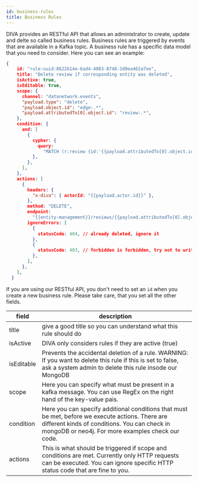```yaml
---
id: business-rules
title: Business Rules
---
```


DIVA provides an RESTful API that allows an administrator to create, update and delte so called business rules.
Business rules are triggered by events that are available in a Kafka topic.
A business rule has a specific data model that you need to consider.
Here you can see an example:

```json
{
    id: "rule:uuid:8622b14e-6ad4-4083-8748-2d0ea462a7ee",
    title: "Delete review if corresponding entity was deleted",
    isActive: true,
    isEditable: true,
    scope: {
      channel: "datanetwork.events",
      "payload.type": "delete",
      "payload.object.id": "edge:.*",
      "payload.attributedTo[0].object.id": "review:.*",
    },
    condition: {
      and: [
        {
          cypher: {
            query:
              "MATCH (r:review {id:'{{payload.attributedTo[0].object.id}}'})-[:isReviewOf]->(entity) RETURN (count(entity)=0) as ruleMet",
          },
        },
      ],
    },
    actions: [
      {
        headers: {
          "x-diva": { actorId: "{{payload.actor.id}}" },
        },
        method: "DELETE",
        endpoint:
          "{{entity-management}}/reviews/{{payload.attributedTo[0].object.id}}",
        ignoreErrors: [
          {
            statusCode: 404, // already deleted, ignore it
          },
          {
            statusCode: 403, // forbidden is forbidden, try not to write rules that confront with the policies
          },
        ],
      },
    ],
  }
```

If you are using our RESTful API, you don't need to set an `id` when you create a new business rule.
Please take care, that you set all the other fields.

|field|description|
|---|---|
|title|give a good title so you can understand what this rule should do|
|isActive|DIVA only considers rules if they are active (true)|
|isEditable|Prevents the accidental deletion of a rule. WARNING: If you want to delete this rule if this is set to false, ask a system admin to delete this rule insode our MongoDB|
|scope|Here you can specify what must be present in a kafka message. You can use RegEx on the right hand of the key-value pais.|
|condition|Here you can specify additional conditions that must be met, before we execute actions. There are different kinds of conditions. You can check in mongoDB or neo4j. For more examples check our code.|
|actions|This is what should be triggered if scope and conditions are met. Currently only HTTP requests can be executed. You can ignore specific HTTP status code that are fine to you.|
